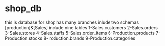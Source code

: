 # shop_db
this is database for shop has many branches 
inlude two schemas [production]&[Sales]
include nine  tables
1-Sales.customers
2-Sales.orders
3-Sales.stores
4-Sales.staffs
5-Sales.order_items
6-Production.products
7-Production.stocks
8- roduction.brands
9-Production.categories
